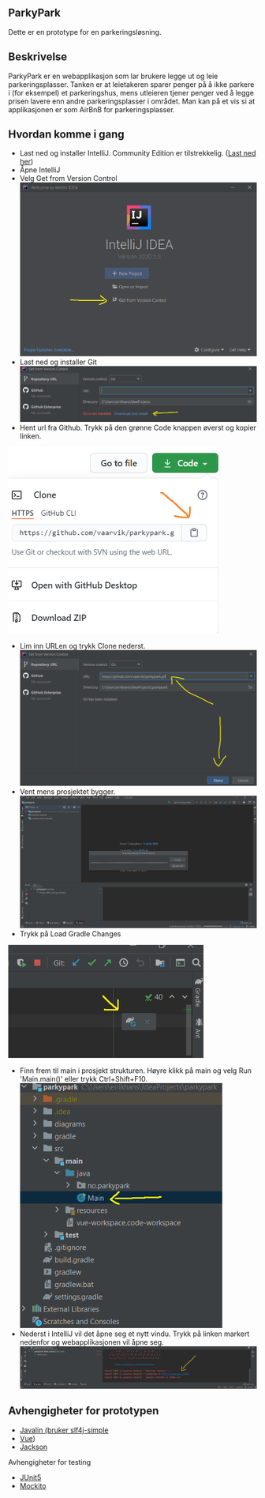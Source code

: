 ## ParkyPark
Dette er en prototype for en parkeringsløsning. 

## Beskrivelse
ParkyPark er en webapplikasjon som lar brukere legge ut og leie parkeringsplasser. 
Tanken er at leietakeren sparer penger på å ikke parkere i (for eksempel)
et parkeringshus, mens utleieren tjener penger ved å legge prisen lavere enn andre parkeringsplasser
i området. Man kan på et vis si at applikasjonen er som AirBnB for parkeringsplasser.

## Hvordan komme i gang
- Last ned og installer IntelliJ. Community Edition er tilstrekkelig.  ([Last ned her](https://www.jetbrains.com/idea/download/#section=windows))
- Åpne IntelliJ
- Velg Get from Version Control
![](images/get_from_vc.png)
- Last ned og installer Git
![](images/install_git.png)
- Hent url fra Github. Trykk på den grønne Code knappen øverst og kopier linken.

![](images/url_github.png)
- Lim inn URLen og trykk Clone nederst.
![](images/lim_inn_url.png)
- Vent mens prosjektet bygger.
![](images/vent.png)
- Trykk på Load Gradle Changes

![](images/load_gradle_changes.png)
- Finn frem til main i prosjekt strukturen. Høyre klikk på main og velg Run 'Main.main()' eller trykk Ctrl+Shift+F10.
![](images/main.png)
- Nederst i IntelliJ vil det åpne seg et nytt vindu. Trykk på linken markert nedenfor og webapplikasjonen vil åpne seg.
![](images/javalin.png)

## Avhengigheter for prototypen
- [Javalin (bruker slf4j-simple](https://javalin.io/documentation)
- [Vue](https://vuejs.org/v2/guide/))
- [Jackson](https://github.com/FasterXML/jackson-docs)

Avhengigheter for testing
- [JUnit5](https://junit.org/junit5/docs/current/user-guide/)
- [Mockito](https://site.mockito.org/)
